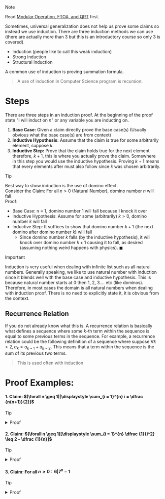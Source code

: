 


> [!note]
> Read [Modular Operation, FTOA, and QRT](./Modular-Operation-FTOA-and-QRT.md) first. 



Sometimes, universal generalization does not help us prove some claims so instead we use induction. There are three induction methods we can use (there are actually more than 3 but this is an introductory course so only 3 is covered). 
- Induction (people like to call this weak induction)
- Strong Induction 
- Structural Induction

A common use of induction is proving summation formula.

>A use of induction in Computer Science program is recursion.


# Steps
There are three steps in an induction proof. At the beginning of the proof state "I will induct on $n$" or any variable you are inducting on. 

1. **Base Case:** Given a claim directly prove the base case(s) (Usually obvious what the base case(s) are from context)
2. **Inductive Hypothesis:** Assume that the claim is true for some arbitrarily element, suppose $k$. 
3. **Inductive Step:** Prove that the claim holds true for the next element therefore, $k+1$, this is where you actually prove the claim. Somewhere in this step you would use the inductive hypothesis. Proving $k+1$ means that every elements after must also follow since $k$ was chosen arbitrarily. 


>[!tip]
>
>Best way to show induction is the use of domino effect.<br>
>Consider the Claim: For all $n > 0$ (Natural Number), domino number $n$ will fall<br>
>Proof:
>- Base Case: n = 1, domino number 1 will fall because I knock it over
>- Inductive Hypothesis: Assume for some (arbitrarily) $k > 0$, domino number $k$ will fall
>- Inductive Step: It suffices to show that domino number $k+1$ (the next domino after domino number $k$) will fall 
>	- Since domino number $k$ falls (by the inductive hypothesis), it will knock over domino number $k+1$ causing it to fall, as desired (assuming nothing weird happens with physics). $\blacksquare$

>[!important]
> Induction is very useful when dealing with infinite list such as all natural numbers. Generally speaking, we like to use natural number with induction since it blends well with the base case and inductive hypothesis. This is because natural number starts at 0 then 1, 2, 3.... etc (like dominos). Therefore, in most cases the domain is all natural numbers when dealing with induction proof. There is no need to explicitly state it, it is obvious from the context. 
> 
> ## Recurrence Relation
> 
> If you do not already know what this is. A recurrence relation is basically what defines a sequence where some $k$-th term within the sequence is equal to some previous terms in the sequence. For example, a recurrence relation could be the following definition of a sequence where suppose $\forall k > 2, a_k = a_{k-1} + a_{k-2}$. This means that a term within the sequence is the sum of its previous two terms.
>
>> This is used often with induction




# Proof Examples: 

#### 1. Claim: $(\forall n \geq 1)[\displaystyle \sum_{i = 1}^{n} i = \dfrac {n(n+1)}{2}]$

> [!tip]
> <details>
> <summary>Proof</summary>
> 
>I will induct on n<br> 
>Base case n = 1: $\displaystyle \sum_{i = 1}^{n} i = 1 = \dfrac {1(1+1)}{2} = \dfrac {n(n+1)}{2}$<br> 
>Inductive Hypothesis: assume $\displaystyle \sum_{i = 1}^{k} i = \dfrac {k(k+1)}{2}$, for some $k \geq 1$<br>
>Inductive Step: it suffices to show $\displaystyle \sum_{i = 1}^{k + 1} i = \dfrac {(k+1)(k+2)}{2}$
>1. $\displaystyle \sum_{i = 1}^{k + 1} i = \displaystyle \sum_{i = 1}^{k} i + k + 1$
>2. $= \dfrac {k(k+1)}{2} + k +1$, by the Inductive Hypothesis (I.H.)
>3. $= \dfrac {k(k+1) + 2(k + 1)}{2}$
>4. Factoring the numerator yields
>5. $= \dfrac {(k + 1)(k + 2)}{2}$, as desired $\blacksquare$
> </details>


#### 2. Claim: $(\forall n \geq 1)[\displaystyle \sum_{i = 1}^{n} \dfrac {1}{i^2} \leq 2 - \dfrac {1}{n}]$
> [!tip]
> <details>
> <summary>Proof</summary>
> 
>I will induct on<br>
>Base case n = 1: $\displaystyle \sum_{i = 1}^{n} \dfrac {1}{i^2} = 1 \leq 2 - \dfrac {1}{1} = 2 - \dfrac {1}{n}$
>Inductive Hypothesis: for some $k \geq 1$, assume $\displaystyle \sum_{i = 1}^{k} \dfrac {1}{i^2} \leq 2 - \dfrac {1}{k}$<br> 
>Inductive Step: It suffices to show  $\displaystyle \sum_{i = 1}^{k+1} \dfrac {1}{i^2} \leq 2 - \dfrac {1}{k+1}$
>1. $\displaystyle \sum_{i = 1}^{k+1} \dfrac {1}{i^2} = \displaystyle \sum_{i = 1}^{k} \dfrac {1}{i^2} + \dfrac {1}{(k+1)^2}$
>2. $\leq 2 - \dfrac {1}{k} + \dfrac {1}{(k+1)^2}$, by I.H.
>3. $= 2 - \dfrac {(k + 1)^2 + k}{k(k+1)^2}$
>4. $= 2 - \dfrac {k^2 + 2k + 1 + k}{k(k+1)^2}$
>5. $= 2 - (\dfrac {k^2 + k}{k(k+1)^2} + \dfrac {2k +1}{k(k+1)^2})$
>6. $= 2 - \dfrac {1}{(k+1)} - \dfrac {2k +1}{k(k+1)^2}$
>7. $\leq 2 - \dfrac {1}{k+1}$ since $k \geq 1$ and $0 > -\dfrac {2k +1}{k(k+1)^2}$, as desired $\blacksquare$
> </details>


#### 3. Claim: For all $n \geq 0 : 6 | 7^n - 1$ 

> [!tip]
> <details>
> <summary>Proof</summary>
> 
>Base case n = 0: $7^0 - 1 = 0, 6|0 \checkmark$<br> 
>Inductive Hypothesis: for some $k \geq 0$, assume $6|7^k -1$<br> 
>Inductive Step: It suffices to show $6 | 7^{k+1} -1$
>1. By the inductive hypothesis, we know that $6|7^k - 1$ therefore $7^k -1 = 6m$ for some $m \in \Bbb Z$. Rearranging we get $7^k = 6m +1$
>2. $7^{k + 1} - 1= 7(7^k) -1$
>3. $= 7(6m + 1) - 1$, by the I.H and substitution from 1
>4. $= 42m + 7 - 1$
>5. $= 42m + 6$
>6. $= 6(7m + 1)$
>
>We have shown that $7^{k+1} - 1$ can be written as $6$ times some integer therefore $6|7^{k+1} - 1$, as desired $\blacksquare$
> </details>

